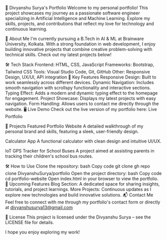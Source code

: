 💼 Divyanshu Surya's Portfolio
Welcome to my personal portfolio! This project showcases my journey as a passionate software engineer specializing in Artificial Intelligence and Machine Learning. Explore my skills, projects, and contributions that reflect my love for technology and continuous learning.

🚀 About Me
I'm currently pursuing a B.Tech in AI & ML at Brainware University, Kolkata. With a strong foundation in web development, I enjoy building innovative projects that combine creative problem-solving with technical skills. Check out my latest projects below!

🛠️ Tech Stack
Frontend: HTML, CSS, JavaScript
Frameworks: Bootstrap, Tailwind CSS
Tools: Visual Studio Code, Git, GitHub
Other: Responsive Design, UX/UI, API integration
🌟 Key Features
Responsive Design: Built to work seamlessly across different devices.
Dynamic Navigation: Includes smooth navigation with scrollspy functionality and interactive sections.
Typing Effect: Adds a modern and dynamic typing effect to the homepage for engagement.
Project Showcase: Displays my latest projects with easy navigation.
Form Handling: Allows users to contact me directly through the website.
🖥️ Live Demo
Check out the live version of my portfolio here: Live Portfolio

📝 Projects Featured
Portfolio Website
A detailed walkthrough of my personal brand and skills, featuring a sleek, user-friendly design.

Calculator App
A functional calculator with clean design and intuitive UI/UX.

IoT GPS Tracker for School Buses
A project aimed at assisting parents in tracking their children's school bus routes.

🛠️ How to Use
Clone the repository:
bash
Copy code
git clone gh repo clone DivyanshuSurya/portfolio
Open the project directory:
bash
Copy code
cd portfolio-website
Open index.html in your browser to view the portfolio.
🔧 Upcoming Features
Blog Section: A dedicated space for sharing insights, tutorials, and project learnings.
More Projects: Continuous updates as I explore new technologies and build innovative solutions.
📬 Contact Me
Feel free to connect with me through my portfolio's contact form or directly at divyanshusurya13@gmail.com

🚨 License
This project is licensed under the Divyanshu Surya – see the LICENSE file for details.

I hope you enjoy exploring my work!

